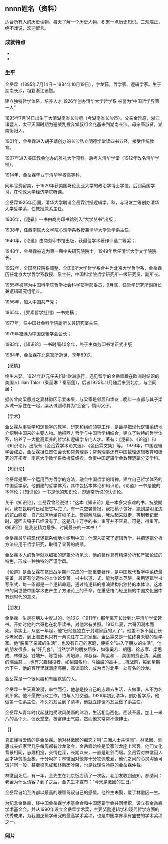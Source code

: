 ## nnnn姓名（资料）

适合所有人的历史读物。每天了解一个历史人物、积累一点历史知识。三观端正，绝不戏说，欢迎留言。  

### 成就特点

- ​
- ​


### 生平

金岳霖（1895年7月14日－1984年10月19日），字龙荪，哲学家、逻辑学家。生于湖南长沙，祖籍浙江诸暨。

建立独特哲学体系，培养人才 
1926年创办清华大学哲学系 
被誉为“中国哲学界第一人”



1895年7月14日出生于大清湖南省长沙府（今湖南省长沙市）。父亲金珍原，浙江诸暨人，太平天国时期为避战乱投奔堂叔祖金兆基来到湖南长沙。母亲唐淑贤，湖南衡阳人。



1901年，金岳霖进入胡子靖创办的长沙私立明德学堂读四书五经，接受传统教育。

1907年进入美国教会创办的雅礼大学预科。后考入清华学堂（1912年改名清华学校）。

1914年，金岳霖毕业于清华学校高等科，

同年官费留美，于1920年获美国哥伦比亚大学的政治学博士学位。后到英国学习，在伦敦大学经济学院听课。

金岳霖1925年回国，清华大学聘请金岳霖讲授逻辑学。秋，与冯友兰等创办清华大学哲学系，任教授兼系主任。

1936年，《逻辑》一书由商务印书馆列入“大学丛书”出版；

1938年，任西南联大文学院心理学系教授兼清华大学哲学系主任。

1940年，《论道》由商务印书馆出版，获最佳学术著作评选二等奖；

1948年，金岳霖被选为第一届中央研究院院士。1949年后任清华大学文学院院长。

1952年，全国高校院系调整，全国6所大学哲学系合并为北京大学哲学系，金岳霖历任北京大学哲学系教授、系主任，中国科学院哲学研究所一级研究员、副所长。

1955年被聘为中国科学院哲学社会科学部学部委员，9月底，任哲学研究所副所长兼逻辑研究组组长。

1956年，加入中国共产党；

1965年，《罗素哲学批判》一书完稿；

1977年，任中国社会科学院副所长兼研究室主任。

1979年被选为中国逻辑学会会长；

1983年，《知识论》一书时隔40余年，终于由商务印书馆正式出版

1984年，金岳霖在北京寓所逝世，享年89岁。

【感情】

终生未娶。1924年赵元任夫妇赴欧洲旅行，遇见留学的金岳霖跟在欧洲时结识的美国人Lilian Talor（秦丽琳？秦丽莲），后者1925年11月随后来到北京，与金同居；

据传曾向梁思成之妻林徽因示爱未果，与梁家是邻居和挚友；晚年一直都与其子梁从诫一家住在一起，梁从诫则称其为“金爸”，情同父子。



【学术】

金岳霖从事哲学和逻辑学的教学、研究和组织领导工作，是最早把现代逻辑系统地介绍到中国来的主要人物。他把西方哲学与中国哲学相结合，建立了独特的哲学体系，培养了一大批高素养的哲学和逻辑学专门人才。著有：《逻辑》、《论道》和《知识论》。出版有《金岳霖学术论文选》、《金岳霖文集》等。
1979年，中国逻辑学会成立，金岳霖担任首任会长和常务理事；常务理事还有中国数理逻辑教育和研究的开拓者，南京大学数学系教授莫绍揆，负责中国逻辑学会数理逻辑分支学科。



【知识论】

金岳霖是第一个运用西方哲学的方法，融会中国哲学的精神，建立自己哲学体系的中国哲学家。他创建的哲学体系，其中包括本体论和知识论。《论道》一书是他的本体论；《知识论》一书是他的知识论，即通常所说的认识论。

关于《知识论》，金岳霖曾经说过：“这本《知识论》是一本多灾多难的书。抗战期间，我在昆明时已经把它写完了。有一次空袭警报，我把稿子包好，跑到昆明北边的蛇山躲着，自己就席地坐在稿子上。警报解除后，我站起来就走。等到我记起时，返回去稿子已经没有了。这是几十万字的书，重写并不容易。可是，得重写。《知识论》是我花精力最多、时间最长的一本书！”



金岳霖最早把现代逻辑系统地介绍到中国；他深入研究了逻辑哲学，并把逻辑分析方法应用于哲学研究，取得了显著的成绩。

金岳霖本人的哲学就以细密的逻辑分析见长，他的著作具有精深分析和严密论证的特色，形成一种独特的严谨学风。



《论道》是金岳霖在抗日战争期间完成的一部重要著作，是中国现代哲学中系统最完备，最富有创造性的本体论专著。书中以道、式、能为基本范畴，采用逻辑学书写形式，每一条都是一个逻辑命题，通过纯逻辑的推演建构出独特的本体论。这本书的问世使中国学术史产生了方法论上的革命，在重感悟而轻逻辑的中国文化圈中有划时代的意义。



【朋友】

金岳霖一生是在朋友中度过的。他16岁（1911年）那年离开长沙到北平清华学堂读书。开始时他的六哥也在北平读书，对他常有关照。1913年夏，六哥因溺水而死。事实上，从这一年起，他“已经是独立于封建家庭的人了”。他差不多不回到长沙老家去，到上海去也只有一两次住在二哥家里。金岳霖又是一位终身未娶的哲学家。他“脱离了亲戚的生活”，也没有自己的家庭，便完全“进入了朋友的生活”。他的朋友很多，有“好几套”。当然学界的朋友居多，如张奚若、胡适、徐志摩、梁思成、林徽因、钱端升、陈岱孙、周培源、邓叔存、陶孟和……美国的费正清、英国的瑞洽慈……也有兴趣相投者，如梨园名角，斗蛐蛐的高手……抗战前，每到星期六下午，他的客厅里就满座高朋，高谈阔论，成为当时北平一处有名的沙龙。



金岳霖是一个很风趣和有幽默感的人。

金岳霖一生天真浪漫，率性而行，他总是按自己的志趣去生活，去做事，从不为名利所累。他不愿做行政工作，怕与人打交道。1926年初到清华，创办哲学系，他做第一任系主任。不久冯友兰到了清华，他就立即请冯友兰做了系主任。

金岳霖从青年时代起就饱受欧风美雨的沐浴，生活相当西化。西装革履，加上一米八的高个头，仪表堂堂，极富绅士气度。然而他又常常不像绅士。



【】

真正懂得爱情的是金岳霖。他对林徽因的痴恋才叫“三洲人士共惊闻”。林徽因、梁思成夫妇家里几乎每周都有沙龙聚会，金岳霖始终是梁家沙龙座上常客。他们文化背景相同，志趣相投，交情也深，长期以来，一直是毗邻而居。金岳霖对林徽因人品才华赞羡至极，十分呵护；林徽因对他亦十分钦佩敬爱，他们之间的心灵沟通可谓非同一般，甚至梁思成和林徽因吵架，也是找理性冷静的金岳霖仲裁。

林徽因死后，有一年，金先生在北京饭店请了一次客，老朋友收到通知，都纳闷：老金为什么请客？到了之后，金先生才宣布：“今天是徽因的生日。”

金岳霖自始至终都以最高的理智驾驭自己的感情。他终生未娶，爱了林徽因一生。





为纪念金岳霖，经中国金岳霖学术基金会和中国逻辑学会共同组织，设立有金岳霖学术基金会。并从1990年设立金岳霖学术奖，主要奖励逻辑学和现代哲学方面的优秀成果，为我国逻辑学研究的最高学术奖项，也是中国学界享有盛誉的学术奖项之一。

### 照片

